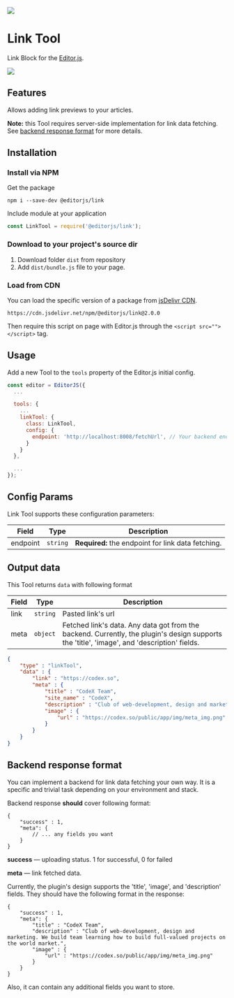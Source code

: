 ![](https://badgen.net/badge/Editor.js/v2.0/blue)

# Link Tool

Link Block for the [Editor.js](https://codex.so/editor).

![](assets/gif/demo.gif)

## Features

Allows adding link previews to your articles.

**Note:** this Tool requires server-side implementation for link data fetching. See [backend response format](#server-format) for more details.

## Installation

### Install via NPM

Get the package

```shell
npm i --save-dev @editorjs/link
```

Include module at your application

```javascript
const LinkTool = require('@editorjs/link');
```

### Download to your project's source dir

1. Download folder `dist` from repository
2. Add `dist/bundle.js` file to your page.

### Load from CDN

You can load the specific version of a package from [jsDelivr CDN](https://www.jsdelivr.com/package/npm/@editorjs/link).

`https://cdn.jsdelivr.net/npm/@editorjs/link@2.0.0`

Then require this script on page with Editor.js through the `<script src=""></script>` tag.

## Usage

Add a new Tool to the `tools` property of the Editor.js initial config.

```javascript
const editor = EditorJS({
  ...

  tools: {
    ...
    linkTool: {
      class: LinkTool,
      config: {
        endpoint: 'http://localhost:8008/fetchUrl', // Your backend endpoint for url data fetching
      }
    }
  },

  ...
});
```

## Config Params

Link Tool supports these configuration parameters:

| Field    | Type        | Description                                    |
| ---------|-------------|------------------------------------------------|
| endpoint | `string`    | **Required:** the endpoint for link data fetching. |

## Output data

This Tool returns `data` with following format

| Field          | Type      | Description                     |
| -------------- | --------- | ------------------------------- |
| link           | `string`  | Pasted link's url               |
| meta           | `object`  | Fetched link's data. Any data got from the backend. Currently, the plugin's design supports the 'title', 'image', and 'description' fields. |

```json
{
    "type" : "linkTool",
    "data" : {
        "link" : "https://codex.so",
        "meta" : {
            "title" : "CodeX Team",
            "site_name" : "CodeX",
            "description" : "Club of web-development, design and marketing. We build team learning how to build full-valued projects on the world market.",
            "image" : {
                "url" : "https://codex.so/public/app/img/meta_img.png"
            }
        }
    }
}
```

## Backend response format <a name="server-format"></a>

You can implement a backend for link data fetching your own way. It is a specific and trivial task depending on your
environment and stack.

Backend response **should** cover following format:

```json5
{
    "success" : 1,
    "meta": {
        // ... any fields you want
    }
}
```

**success** — uploading status. 1 for successful, 0 for failed

**meta** — link fetched data.

Currently, the plugin's design supports the 'title', 'image', and 'description' fields. They should have the following format in the response:

```json5
{
    "success" : 1,
    "meta": {
        "title" : "CodeX Team",
        "description" : "Club of web-development, design and marketing. We build team learning how to build full-valued projects on the world market.",
        "image" : {
            "url" : "https://codex.so/public/app/img/meta_img.png"
        }
    }
}
```

Also, it can contain any additional fields you want to store.
